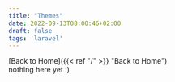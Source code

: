 ```yaml
---
title: "Themes"
date: 2022-09-13T08:00:46+02:00
draft: false
tags: 'laravel'
---
```


[Back to Home]({{< ref "/" >}} "Back to Home") <br/>
nothing here yet :)